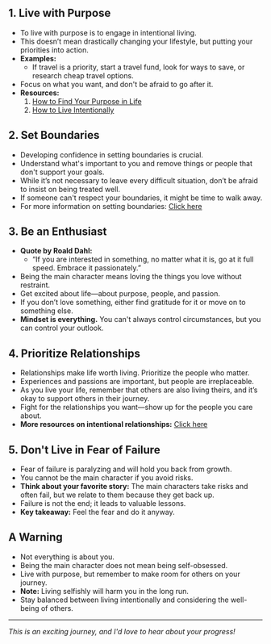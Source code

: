 ## 1. Live with Purpose
- To live with purpose is to engage in intentional living.
- This doesn’t mean drastically changing your lifestyle, but putting your priorities into action.
- **Examples:**
  - If travel is a priority, start a travel fund, look for ways to save, or research cheap travel options.
- Focus on what you want, and don't be afraid to go after it.
- **Resources:**
  1. [How to Find Your Purpose in Life](https://outofthehabit.com/how-to-find-your-purpose-in-life/)
  2. [How to Live Intentionally](https://outofthehabit.com/how-to-simplify-your-life-live-intentionally/)

## 2. Set Boundaries
- Developing confidence in setting boundaries is crucial.
- Understand what's important to you and remove things or people that don't support your goals.
- While it’s not necessary to leave every difficult situation, don’t be afraid to insist on being treated well.
- If someone can't respect your boundaries, it might be time to walk away.
- For more information on setting boundaries: [Click here](https://outofthehabit.com/how-to-set-boundaries-in-a-healthy-way/)

## 3. Be an Enthusiast
- **Quote by Roald Dahl:** 
  - “If you are interested in something, no matter what it is, go at it full speed. Embrace it passionately.”
- Being the main character means loving the things you love without restraint.
- Get excited about life—about purpose, people, and passion.
- If you don’t love something, either find gratitude for it or move on to something else.
- **Mindset is everything.** You can't always control circumstances, but you can control your outlook.

## 4. Prioritize Relationships
- Relationships make life worth living. Prioritize the people who matter.
- Experiences and passions are important, but people are irreplaceable.
- As you live your life, remember that others are also living theirs, and it’s okay to support others in their journey.
- Fight for the relationships you want—show up for the people you care about.
- **More resources on intentional relationships:** [Click here](https://outofthehabit.com/category/relationships/)

## 5. Don't Live in Fear of Failure
- Fear of failure is paralyzing and will hold you back from growth.
- You cannot be the main character if you avoid risks.
- **Think about your favorite story:** The main characters take risks and often fail, but we relate to them because they get back up.
- Failure is not the end; it leads to valuable lessons.
- **Key takeaway:** Feel the fear and do it anyway.

## A Warning
- Not everything is about you.
- Being the main character does not mean being self-obsessed.
- Live with purpose, but remember to make room for others on your journey.
- **Note:** Living selfishly will harm you in the long run.
- Stay balanced between living intentionally and considering the well-being of others.

---

_This is an exciting journey, and I'd love to hear about your progress!_
